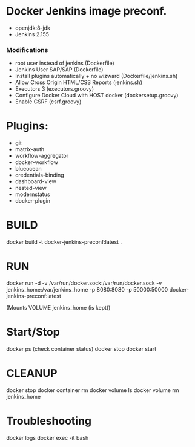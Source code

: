 # Docker Jenkins image preconf.

* openjdk:8-jdk  
* Jenkins 2.155

### Modifications

* root user instead of jenkins (Dockerfile)
* Jenkins User SAP/SAP (Dockerfile)
* Install plugins automatically + no wizward (Dockerfile/jenkins.sh)
* Allow Cross Origin HTML/CSS Reports (jenkins.sh)
* Executors 3 (executors.groovy)
* Configure Docker Cloud with HOST docker (dockersetup.groovy)
* Enable CSRF (csrf.groovy)

# Plugins:

* git
* matrix-auth
* workflow-aggregator
* docker-workflow
* blueocean
* credentials-binding
* dashboard-view
* nested-view
* modernstatus
* docker-plugin

# BUILD

docker build -t docker-jenkins-preconf:latest .

# RUN

docker run -d -v /var/run/docker.sock:/var/run/docker.sock -v jenkins_home:/var/jenkins_home -p 8080:8080 -p 50000:50000 docker-jenkins-preconf:latest

(Mounts VOLUME jenkins_home (is kept))

# Start/Stop

docker ps (check container status)
docker stop <containerID>
docker start <containerID>

# CLEANUP

docker stop <containerID>
docker container rm
docker volume ls
docker volume rm jenkins_home

# Troubleshooting

docker logs <containerID>
docker exec -it <containerID> bash